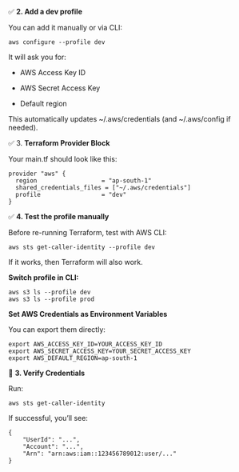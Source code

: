 ✅ **2. Add a dev profile**

You can add it manually or via CLI:

```
aws configure --profile dev

```

It will ask you for:

- AWS Access Key ID

- AWS Secret Access Key

- Default region

This automatically updates ~/.aws/credentials (and ~/.aws/config if needed).

✅ 3. **Terraform Provider Block**

Your main.tf should look like this:

```
provider "aws" {
  region                  = "ap-south-1"
  shared_credentials_files = ["~/.aws/credentials"]
  profile                 = "dev"
}

```

✅ **4. Test the profile manually**

Before re-running Terraform, test with AWS CLI:

```
aws sts get-caller-identity --profile dev

```
If it works, then Terraform will also work.

**Switch profile in CLI:**

```
aws s3 ls --profile dev
aws s3 ls --profile prod

```

**Set AWS Credentials as Environment Variables**

You can export them directly:

```
export AWS_ACCESS_KEY_ID=YOUR_ACCESS_KEY_ID
export AWS_SECRET_ACCESS_KEY=YOUR_SECRET_ACCESS_KEY
export AWS_DEFAULT_REGION=ap-south-1

```
🧪 **3. Verify Credentials**

Run:

```
aws sts get-caller-identity

```

If successful, you’ll see:

```
{
    "UserId": "...",
    "Account": "...",
    "Arn": "arn:aws:iam::123456789012:user/..."
}


```